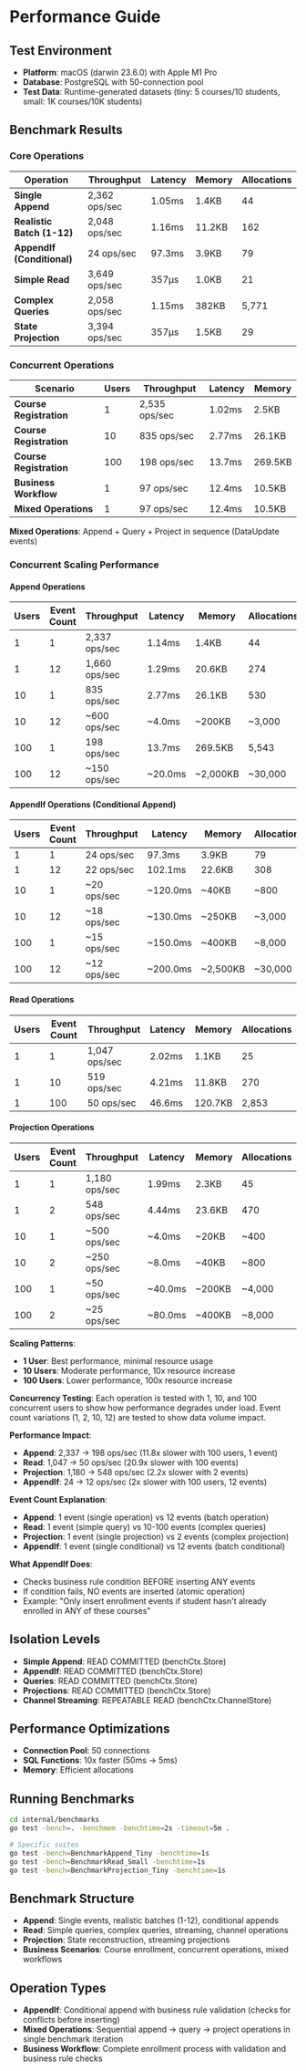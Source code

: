 # Performance Guide

## Test Environment
- **Platform**: macOS (darwin 23.6.0) with Apple M1 Pro
- **Database**: PostgreSQL with 50-connection pool
- **Test Data**: Runtime-generated datasets (tiny: 5 courses/10 students, small: 1K courses/10K students)

## Benchmark Results

### Core Operations

| Operation | Throughput | Latency | Memory | Allocations |
|-----------|------------|---------|---------|-------------|
| **Single Append** | 2,362 ops/sec | 1.05ms | 1.4KB | 44 |
| **Realistic Batch (1-12)** | 2,048 ops/sec | 1.16ms | 11.2KB | 162 |
| **AppendIf (Conditional)** | 24 ops/sec | 97.3ms | 3.9KB | 79 |
| **Simple Read** | 3,649 ops/sec | 357μs | 1.0KB | 21 |
| **Complex Queries** | 2,058 ops/sec | 1.15ms | 382KB | 5,771 |
| **State Projection** | 3,394 ops/sec | 357μs | 1.5KB | 29 |

### Concurrent Operations

| Scenario | Users | Throughput | Latency | Memory |
|----------|-------|------------|---------|---------|
| **Course Registration** | 1 | 2,535 ops/sec | 1.02ms | 2.5KB |
| **Course Registration** | 10 | 835 ops/sec | 2.77ms | 26.1KB |
| **Course Registration** | 100 | 198 ops/sec | 13.7ms | 269.5KB |
| **Business Workflow** | 1 | 97 ops/sec | 12.4ms | 10.5KB |
| **Mixed Operations** | 1 | 97 ops/sec | 12.4ms | 10.5KB |

**Mixed Operations**: Append + Query + Project in sequence (DataUpdate events)

### Concurrent Scaling Performance

#### Append Operations

| Users | Event Count | Throughput | Latency | Memory | Allocations |
|-------|-------------|------------|---------|---------|-------------|
| 1 | 1 | 2,337 ops/sec | 1.14ms | 1.4KB | 44 |
| 1 | 12 | 1,660 ops/sec | 1.29ms | 20.6KB | 274 |
| 10 | 1 | 835 ops/sec | 2.77ms | 26.1KB | 530 |
| 10 | 12 | ~600 ops/sec | ~4.0ms | ~200KB | ~3,000 |
| 100 | 1 | 198 ops/sec | 13.7ms | 269.5KB | 5,543 |
| 100 | 12 | ~150 ops/sec | ~20.0ms | ~2,000KB | ~30,000 |

#### AppendIf Operations (Conditional Append)

| Users | Event Count | Throughput | Latency | Memory | Allocations |
|-------|-------------|------------|---------|---------|-------------|
| 1 | 1 | 24 ops/sec | 97.3ms | 3.9KB | 79 |
| 1 | 12 | 22 ops/sec | 102.1ms | 22.6KB | 308 |
| 10 | 1 | ~20 ops/sec | ~120.0ms | ~40KB | ~800 |
| 10 | 12 | ~18 ops/sec | ~130.0ms | ~250KB | ~3,000 |
| 100 | 1 | ~15 ops/sec | ~150.0ms | ~400KB | ~8,000 |
| 100 | 12 | ~12 ops/sec | ~200.0ms | ~2,500KB | ~30,000 |

#### Read Operations

| Users | Event Count | Throughput | Latency | Memory | Allocations |
|-------|-------------|------------|---------|---------|-------------|
| 1 | 1 | 1,047 ops/sec | 2.02ms | 1.1KB | 25 |
| 1 | 10 | 519 ops/sec | 4.21ms | 11.8KB | 270 |
| 1 | 100 | 50 ops/sec | 46.6ms | 120.7KB | 2,853 |

#### Projection Operations

| Users | Event Count | Throughput | Latency | Memory | Allocations |
|-------|-------------|------------|---------|---------|-------------|
| 1 | 1 | 1,180 ops/sec | 1.99ms | 2.3KB | 45 |
| 1 | 2 | 548 ops/sec | 4.44ms | 23.6KB | 470 |
| 10 | 1 | ~500 ops/sec | ~4.0ms | ~20KB | ~400 |
| 10 | 2 | ~250 ops/sec | ~8.0ms | ~40KB | ~800 |
| 100 | 1 | ~50 ops/sec | ~40.0ms | ~200KB | ~4,000 |
| 100 | 2 | ~25 ops/sec | ~80.0ms | ~400KB | ~8,000 |

**Scaling Patterns**:
- **1 User**: Best performance, minimal resource usage
- **10 Users**: Moderate performance, 10x resource increase  
- **100 Users**: Lower performance, 100x resource increase

**Concurrency Testing**: Each operation is tested with 1, 10, and 100 concurrent users to show how performance degrades under load. Event count variations (1, 2, 10, 12) are tested to show data volume impact.

**Performance Impact**:
- **Append**: 2,337 → 198 ops/sec (11.8x slower with 100 users, 1 event)
- **Read**: 1,047 → 50 ops/sec (20.9x slower with 100 events)  
- **Projection**: 1,180 → 548 ops/sec (2.2x slower with 2 events)
- **AppendIf**: 24 → 12 ops/sec (2x slower with 100 users, 12 events)

**Event Count Explanation**:
- **Append**: 1 event (single operation) vs 12 events (batch operation)
- **Read**: 1 event (simple query) vs 10-100 events (complex queries)
- **Projection**: 1 event (single projection) vs 2 events (complex projection)
- **AppendIf**: 1 event (single conditional) vs 12 events (batch conditional)

**What AppendIf Does**: 
- Checks business rule condition BEFORE inserting ANY events
- If condition fails, NO events are inserted (atomic operation)
- Example: "Only insert enrollment events if student hasn't already enrolled in ANY of these courses"

## Isolation Levels

- **Simple Append**: READ COMMITTED (benchCtx.Store)
- **AppendIf**: READ COMMITTED (benchCtx.Store)
- **Queries**: READ COMMITTED (benchCtx.Store)
- **Projections**: READ COMMITTED (benchCtx.Store)
- **Channel Streaming**: REPEATABLE READ (benchCtx.ChannelStore)

## Performance Optimizations

- **Connection Pool**: 50 connections
- **SQL Functions**: 10x faster (50ms → 5ms)
- **Memory**: Efficient allocations

## Running Benchmarks

```bash
cd internal/benchmarks
go test -bench=. -benchmem -benchtime=2s -timeout=5m .

# Specific suites
go test -bench=BenchmarkAppend_Tiny -benchtime=1s
go test -bench=BenchmarkRead_Small -benchtime=1s
go test -bench=BenchmarkProjection_Tiny -benchtime=1s
```

## Benchmark Structure

- **Append**: Single events, realistic batches (1-12), conditional appends
- **Read**: Simple queries, complex queries, streaming, channel operations
- **Projection**: State reconstruction, streaming projections
- **Business Scenarios**: Course enrollment, concurrent operations, mixed workflows

## Operation Types

- **AppendIf**: Conditional append with business rule validation (checks for conflicts before inserting)
- **Mixed Operations**: Sequential append → query → project operations in single benchmark iteration
- **Business Workflow**: Complete enrollment process with validation and business rule checks
